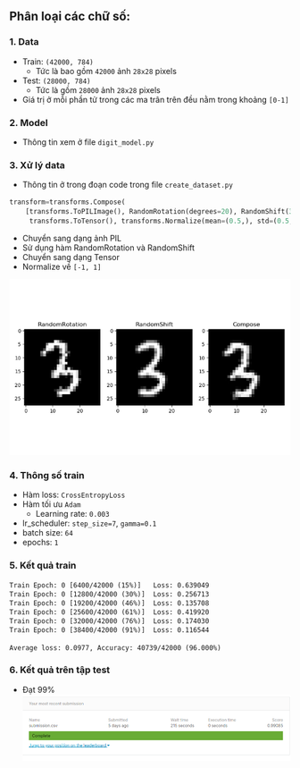 ## Phân loại các chữ số:
### 1. Data

- Train: `(42000, 784)` 
    - Tức là bao gồm `42000` ảnh `28x28` pixels
- Test: `(28000, 784)`
    - Tức là gồm `28000` ảnh `28x28` pixels
- Giá trị ở mỗi phần tử trong các ma trân trên đều nằm trong khoảng `[0-1]`   
### 2. Model
- Thông tin xem ở file `digit_model.py`

### 3. Xử lý data
- Thông tin ở trong đoạn code trong file `create_dataset.py`
```python
transform=transforms.Compose(
    [transforms.ToPILImage(), RandomRotation(degrees=20), RandomShift(3),
     transforms.ToTensor(), transforms.Normalize(mean=(0.5,), std=(0.5,))])
```
- Chuyển sang dạng ảnh PIL
- Sử dụng hàm RandomRotation và RandomShift
- Chuyển sang dạng Tensor
- Normalize về `[-1, 1]`

![img](./images/myplot_tr.png)
### 4. Thông số train
- Hàm loss: `CrossEntropyLoss`
- Hàm tối ưu `Adam`
    - Learning rate: `0.003`
- lr_scheduler: `step_size=7`, `gamma=0.1`
- batch size: `64`
- epochs: `1`

### 5. Kết quả train
```console
Train Epoch: 0 [6400/42000 (15%)]	Loss: 0.639049
Train Epoch: 0 [12800/42000 (30%)]	Loss: 0.256713
Train Epoch: 0 [19200/42000 (46%)]	Loss: 0.135708
Train Epoch: 0 [25600/42000 (61%)]	Loss: 0.419920
Train Epoch: 0 [32000/42000 (76%)]	Loss: 0.174030
Train Epoch: 0 [38400/42000 (91%)]	Loss: 0.116544

Average loss: 0.0977, Accuracy: 40739/42000 (96.000%)
```

### 6. Kết quả trên tập test
- Đạt 99%
![img](./images/result.png)